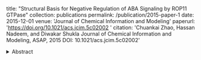 title: "Structural Basis for Negative Regulation of ABA Signaling by ROP11 GTPase"
collection: publications
permalink: /publication/2015-paper-1
date: 2015-12-01
venue: 'Journal of Chemical Information and Modeling'
paperurl: 'https://doi.org/10.1021/acs.jcim.5c02002
'
citation: 'Chuankai Zhao, Hassan Nadeem, and Diwakar Shukla
Journal of Chemical Information and Modeling, ASAP, 2015
DOI: 10.1021/acs.jcim.5c02002'
<details> <summary> Abstract </summary> Abscisic acid (ABA) is an essential plant hormone responsible for plant development and stress responses. Recent structural and biochemical studies have identified key components in the ABA signaling cascade, including PYR/PYL/RCAR receptors, protein phosphatases PP2C, and protein kinases SnRK2. Plant-specific Rho-like (ROPs) small GTPases act as negative regulators of ABA signal transduction by interacting with PP2C, shutting off “leaky” ABA signaling caused by constitutive activity of monomeric PYR/PYL/RCAR receptors. However, the structural basis of this negative regulation remains unclear. Here, we employ large-scale coarse-grained (10.05 ms) and all-atom molecular dynamics simulations alongside standard protein–protein binding free energy calculations to predict the complex structure of AtROP11 and phosphatase AtABI1. We further characterize the complex association pathway and identify critical residue pairs in AtROP11 and AtABI1 that stabilize the complex. This study provides a powerful framework for using large-scale molecular simulations to predict unknown protein complex structures and reveals the molecular mechanism by which small GTPases negatively regulate ABA signal transduction. </details>

